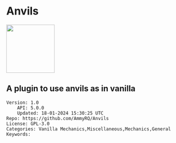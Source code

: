 # Anvils
<img src="https://raw.githubusercontent.com/AmmyRQ/Anvils/c0f4fbc8d1fde6e028e7687ce5cd42f040ec4fa9/icon.png" width="128" height="128" />

## A plugin to use anvils as in vanilla
```properties
Version: 1.0
    API: 5.0.0
    Updated: 18-01-2024 15:30:25 UTC
Repo: https://github.com/AmmyRQ/Anvils
License: GPL-3.0
Categories: Vanilla Mechanics,Miscellaneous,Mechanics,General
Keywords: 
```